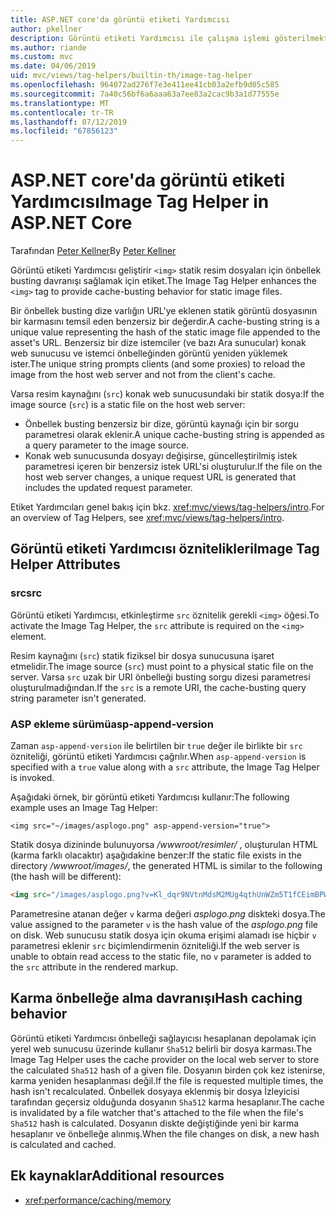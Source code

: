 ```yaml
---
title: ASP.NET core'da görüntü etiketi Yardımcısı
author: pkellner
description: Görüntü etiketi Yardımcısı ile çalışma işlemi gösterilmektedir.
ms.author: riande
ms.custom: mvc
ms.date: 04/06/2019
uid: mvc/views/tag-helpers/builtin-th/image-tag-helper
ms.openlocfilehash: 964072ad276f7e3e411ee41cb03a2efb9d05c585
ms.sourcegitcommit: 7a40c56bf6a6aaa63a7ee83a2cac9b3a1d77555e
ms.translationtype: MT
ms.contentlocale: tr-TR
ms.lasthandoff: 07/12/2019
ms.locfileid: "67856123"
---
```

# <a name="image-tag-helper-in-aspnet-core"></a><span data-ttu-id="d85bf-103">ASP.NET core'da görüntü etiketi Yardımcısı</span><span class="sxs-lookup"><span data-stu-id="d85bf-103">Image Tag Helper in ASP.NET Core</span></span>

<span data-ttu-id="d85bf-104">Tarafından [Peter Kellner](https://peterkellner.net)</span><span class="sxs-lookup"><span data-stu-id="d85bf-104">By [Peter Kellner](https://peterkellner.net)</span></span>

<span data-ttu-id="d85bf-105">Görüntü etiketi Yardımcısı geliştirir `<img>` statik resim dosyaları için önbellek busting davranışı sağlamak için etiket.</span><span class="sxs-lookup"><span data-stu-id="d85bf-105">The Image Tag Helper enhances the `<img>` tag to provide cache-busting behavior for static image files.</span></span>

<span data-ttu-id="d85bf-106">Bir önbellek busting dize varlığın URL'ye eklenen statik görüntü dosyasının bir karmasını temsil eden benzersiz bir değerdir.</span><span class="sxs-lookup"><span data-stu-id="d85bf-106">A cache-busting string is a unique value representing the hash of the static image file appended to the asset's URL.</span></span> <span data-ttu-id="d85bf-107">Benzersiz bir dize istemciler (ve bazı Ara sunucular) konak web sunucusu ve istemci önbelleğinden görüntü yeniden yüklemek ister.</span><span class="sxs-lookup"><span data-stu-id="d85bf-107">The unique string prompts clients (and some proxies) to reload the image from the host web server and not from the client's cache.</span></span>

<span data-ttu-id="d85bf-108">Varsa resim kaynağını (`src`) konak web sunucusundaki bir statik dosya:</span><span class="sxs-lookup"><span data-stu-id="d85bf-108">If the image source (`src`) is a static file on the host web server:</span></span>

* <span data-ttu-id="d85bf-109">Önbellek busting benzersiz bir dize, görüntü kaynağı için bir sorgu parametresi olarak eklenir.</span><span class="sxs-lookup"><span data-stu-id="d85bf-109">A unique cache-busting string is appended as a query parameter to the image source.</span></span>
* <span data-ttu-id="d85bf-110">Konak web sunucusunda dosyayı değişirse, güncelleştirilmiş istek parametresi içeren bir benzersiz istek URL'si oluşturulur.</span><span class="sxs-lookup"><span data-stu-id="d85bf-110">If the file on the host web server changes, a unique request URL is generated that includes the updated request parameter.</span></span>

<span data-ttu-id="d85bf-111">Etiket Yardımcıları genel bakış için bkz. <xref:mvc/views/tag-helpers/intro>.</span><span class="sxs-lookup"><span data-stu-id="d85bf-111">For an overview of Tag Helpers, see <xref:mvc/views/tag-helpers/intro>.</span></span>

## <a name="image-tag-helper-attributes"></a><span data-ttu-id="d85bf-112">Görüntü etiketi Yardımcısı öznitelikleri</span><span class="sxs-lookup"><span data-stu-id="d85bf-112">Image Tag Helper Attributes</span></span>

### <a name="src"></a><span data-ttu-id="d85bf-113">src</span><span class="sxs-lookup"><span data-stu-id="d85bf-113">src</span></span>

<span data-ttu-id="d85bf-114">Görüntü etiketi Yardımcısı, etkinleştirme `src` öznitelik gerekli `<img>` öğesi.</span><span class="sxs-lookup"><span data-stu-id="d85bf-114">To activate the Image Tag Helper, the `src` attribute is required on the `<img>` element.</span></span>

<span data-ttu-id="d85bf-115">Resim kaynağını (`src`) statik fiziksel bir dosya sunucusuna işaret etmelidir.</span><span class="sxs-lookup"><span data-stu-id="d85bf-115">The image source (`src`) must point to a physical static file on the server.</span></span> <span data-ttu-id="d85bf-116">Varsa `src` uzak bir URI önbelleği busting sorgu dizesi parametresi oluşturulmadığından.</span><span class="sxs-lookup"><span data-stu-id="d85bf-116">If the `src` is a remote URI, the cache-busting query string parameter isn't generated.</span></span>

### <a name="asp-append-version"></a><span data-ttu-id="d85bf-117">ASP ekleme sürümü</span><span class="sxs-lookup"><span data-stu-id="d85bf-117">asp-append-version</span></span>

<span data-ttu-id="d85bf-118">Zaman `asp-append-version` ile belirtilen bir `true` değer ile birlikte bir `src` özniteliği, görüntü etiketi Yardımcısı çağrılır.</span><span class="sxs-lookup"><span data-stu-id="d85bf-118">When `asp-append-version` is specified with a `true` value along with a `src` attribute, the Image Tag Helper is invoked.</span></span>

<span data-ttu-id="d85bf-119">Aşağıdaki örnek, bir görüntü etiketi Yardımcısı kullanır:</span><span class="sxs-lookup"><span data-stu-id="d85bf-119">The following example uses an Image Tag Helper:</span></span>

```cshtml
<img src="~/images/asplogo.png" asp-append-version="true">
```

<span data-ttu-id="d85bf-120">Statik dosya dizininde bulunuyorsa */wwwroot/resimler/* , oluşturulan HTML (karma farklı olacaktır) aşağıdakine benzer:</span><span class="sxs-lookup"><span data-stu-id="d85bf-120">If the static file exists in the directory */wwwroot/images/*, the generated HTML is similar to the following (the hash will be different):</span></span>

```html
<img src="/images/asplogo.png?v=Kl_dqr9NVtnMdsM2MUg4qthUnWZm5T1fCEimBPWDNgM">
```

<span data-ttu-id="d85bf-121">Parametresine atanan değer `v` karma değeri *asplogo.png* diskteki dosya.</span><span class="sxs-lookup"><span data-stu-id="d85bf-121">The value assigned to the parameter `v` is the hash value of the *asplogo.png* file on disk.</span></span> <span data-ttu-id="d85bf-122">Web sunucusu statik dosya için okuma erişimi alamadı ise hiçbir `v` parametresi eklenir `src` biçimlendirmenin özniteliği.</span><span class="sxs-lookup"><span data-stu-id="d85bf-122">If the web server is unable to obtain read access to the static file, no `v` parameter is added to the `src` attribute in the rendered markup.</span></span>

## <a name="hash-caching-behavior"></a><span data-ttu-id="d85bf-123">Karma önbelleğe alma davranışı</span><span class="sxs-lookup"><span data-stu-id="d85bf-123">Hash caching behavior</span></span>

<span data-ttu-id="d85bf-124">Görüntü etiketi Yardımcısı önbelleği sağlayıcısı hesaplanan depolamak için yerel web sunucusu üzerinde kullanır `Sha512` belirli bir dosya karması.</span><span class="sxs-lookup"><span data-stu-id="d85bf-124">The Image Tag Helper uses the cache provider on the local web server to store the calculated `Sha512` hash of a given file.</span></span> <span data-ttu-id="d85bf-125">Dosyanın birden çok kez istenirse, karma yeniden hesaplanması değil.</span><span class="sxs-lookup"><span data-stu-id="d85bf-125">If the file is requested multiple times, the hash isn't recalculated.</span></span> <span data-ttu-id="d85bf-126">Önbellek dosyaya eklenmiş bir dosya İzleyicisi tarafından geçersiz olduğunda dosyanın `Sha512` karma hesaplanır.</span><span class="sxs-lookup"><span data-stu-id="d85bf-126">The cache is invalidated by a file watcher that's attached to the file when the file's `Sha512` hash is calculated.</span></span> <span data-ttu-id="d85bf-127">Dosyanın diskte değiştiğinde yeni bir karma hesaplanır ve önbelleğe alınmış.</span><span class="sxs-lookup"><span data-stu-id="d85bf-127">When the file changes on disk, a new hash is calculated and cached.</span></span>

## <a name="additional-resources"></a><span data-ttu-id="d85bf-128">Ek kaynaklar</span><span class="sxs-lookup"><span data-stu-id="d85bf-128">Additional resources</span></span>

* <xref:performance/caching/memory>
